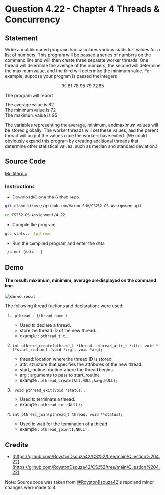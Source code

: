 # Question 4.22 - Chapter 4 Threads & Concurrency

## Statement

<p>Write a multithreaded program that calculates various statistical values
for a list of numbers. This program will be passed a series of numbers
on the command line and will then create three separate worker threads.
One thread will determine the average of the numbers, the second will
determine the maximum value, and the third will determine the minimum
value. For example, suppose your program is passed the integers<p>
<p align = "center">90 81 78 95 79 72 85<p>
The program will report<br>
<p>The average value is 82<br>
The minimum value is 72<br>
The maximum value is 95<br><p>
The variables representing the average, minimum, andmaximum values
will be stored globally. The worker threads will set these values, and
the parent thread will output the values once the workers have exited.
(We could obviously expand this program by creating additional threads
that determine other statistical values, such as median and standard
deviation.)

## Source Code

[Multithrd.c](https://github.com/Varun-SHV/CS252-OS-Assignment/blob/main/4.22/Multithrd4.22.c)

### Instructions

-   Download/Clone the Github repo.

```sh
git clone https://github.com/Varun-SHV/CS252-OS-Assignment.git
```

```sh
cd CS252-OS-Assignment/4.22
```

-   Compile the program

```sh
gcc stats.c -lpthread
```

-   Run the compiled program and enter the data

```sh
./a.out {data...}
```

## Demo

#### The result: maximum, minimum, average are displayed on the command line.<br>

![demo_result](images/output.png)

The following thread fuctions and declarations were used:

1. ` pthread_t {thread name }`

    - Used to declare a thread.
    - store the thread ID of the new thread.
    - example : `pthread_t t1;`

2. `int pthread_create(pthread_t *thread, pthread_attr_t *attr, void *(*start_routine) (void *arg), void *arg);`

    - thread: location where the thread ID is stored
    - attr: structure that specifies the attributes of the new thread.
    - start_routine: routine where the thread begins.
    - arg : arguments to pass to start_routine.
    - example : `pthread_create(&t1,NULL,&avg,NULL);`

3. ` void pthread_exit(void *status);`

    - Used to terminate a thread.
    - example : `pthread_exit(NULL);`

4. `int pthread_join(pthread_t thread, void **status);`

    - Used to wait for the termination of a thread
    - example : `pthread_join(t1,NULL);`

## Credits

-   [https://github.com/RoystonDsouza42/CS252/tree/main/Question%204.22](https://github.com/RoystonDsouza42/CS252/tree/main/Question%204.22)

Note: Source code was taken from [@RoystonDsouza42](https://github.com/RoystonDsouza42)'s repo and minor changes were made to it.
